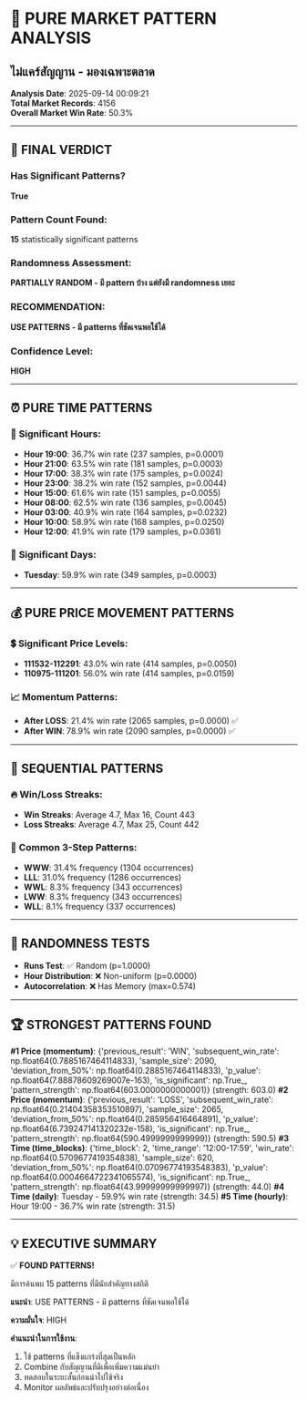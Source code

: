 # 🎲 PURE MARKET PATTERN ANALYSIS
## ไม่แคร์สัญญาน - มองเฉพาะตลาด

**Analysis Date**: 2025-09-14 00:09:21  
**Total Market Records**: 4156  
**Overall Market Win Rate**: 50.3%

---

## 🎯 **FINAL VERDICT**

### **Has Significant Patterns?** 
**True**

### **Pattern Count Found:** 
**15** statistically significant patterns

### **Randomness Assessment:**
**PARTIALLY RANDOM - มี pattern บ้าง แต่ยังมี randomness เยอะ**

### **RECOMMENDATION:**
**USE PATTERNS - มี patterns ที่ชัดเจนพอใช้ได้**

### **Confidence Level:**
**HIGH**

---

## ⏰ **PURE TIME PATTERNS**

### 📅 **Significant Hours:**
- **Hour 19:00**: 36.7% win rate (237 samples, p=0.0001)
- **Hour 21:00**: 63.5% win rate (181 samples, p=0.0003)
- **Hour 17:00**: 38.3% win rate (175 samples, p=0.0024)
- **Hour 23:00**: 38.2% win rate (152 samples, p=0.0044)
- **Hour 15:00**: 61.6% win rate (151 samples, p=0.0055)
- **Hour 08:00**: 62.5% win rate (136 samples, p=0.0045)
- **Hour 03:00**: 40.9% win rate (164 samples, p=0.0232)
- **Hour 10:00**: 58.9% win rate (168 samples, p=0.0250)
- **Hour 12:00**: 41.9% win rate (179 samples, p=0.0361)

### 📆 **Significant Days:**
- **Tuesday**: 59.9% win rate (349 samples, p=0.0003)


---

## 💰 **PURE PRICE MOVEMENT PATTERNS**

### 💲 **Significant Price Levels:**
- **111532-112291**: 43.0% win rate (414 samples, p=0.0050)
- **110975-111201**: 56.0% win rate (414 samples, p=0.0159)

### 📈 **Momentum Patterns:**
- **After LOSS**: 21.4% win rate (2065 samples, p=0.0000) ✅
- **After WIN**: 78.9% win rate (2090 samples, p=0.0000) ✅


---

## 🔄 **SEQUENTIAL PATTERNS**

### 🔥 **Win/Loss Streaks:**
- **Win Streaks**: Average 4.7, Max 16, Count 443
- **Loss Streaks**: Average 4.7, Max 25, Count 442

### 🔄 **Common 3-Step Patterns:**
- **WWW**: 31.4% frequency (1304 occurrences)
- **LLL**: 31.0% frequency (1286 occurrences)
- **WWL**: 8.3% frequency (343 occurrences)
- **LWW**: 8.3% frequency (343 occurrences)
- **WLL**: 8.1% frequency (337 occurrences)


---

## 🎲 **RANDOMNESS TESTS**

- **Runs Test**: ✅ Random (p=1.0000)
- **Hour Distribution**: ❌ Non-uniform (p=0.0000)
- **Autocorrelation**: ❌ Has Memory (max=0.574)


---

## 🏆 **STRONGEST PATTERNS FOUND**

**#1 Price (momentum)**: {'previous_result': 'WIN', 'subsequent_win_rate': np.float64(0.7885167464114833), 'sample_size': 2090, 'deviation_from_50%': np.float64(0.2885167464114833), 'p_value': np.float64(7.88878609269007e-163), 'is_significant': np.True_, 'pattern_strength': np.float64(603.0000000000001)} (strength: 603.0)
**#2 Price (momentum)**: {'previous_result': 'LOSS', 'subsequent_win_rate': np.float64(0.21404358353510897), 'sample_size': 2065, 'deviation_from_50%': np.float64(0.285956416464891), 'p_value': np.float64(6.739247141320232e-158), 'is_significant': np.True_, 'pattern_strength': np.float64(590.4999999999999)} (strength: 590.5)
**#3 Time (time_blocks)**: {'time_block': 2, 'time_range': '12:00-17:59', 'win_rate': np.float64(0.5709677419354838), 'sample_size': 620, 'deviation_from_50%': np.float64(0.07096774193548383), 'p_value': np.float64(0.0004664722341065574), 'is_significant': np.True_, 'pattern_strength': np.float64(43.99999999999997)} (strength: 44.0)
**#4 Time (daily)**: Tuesday - 59.9% win rate (strength: 34.5)
**#5 Time (hourly)**: Hour 19:00 - 36.7% win rate (strength: 31.5)


---

## 💡 **EXECUTIVE SUMMARY**


✅ **FOUND PATTERNS!**

มีการค้นพบ 15 patterns ที่มีนัยสำคัญทางสถิติ

**แนะนำ**: USE PATTERNS - มี patterns ที่ชัดเจนพอใช้ได้

**ความมั่นใจ**: HIGH

**คำแนะนำในการใช้งาน**:
1. ใช้ patterns ที่แข็งแกร่งที่สุดเป็นหลัก
2. Combine กับสัญญานที่ดีเพื่อเพิ่มความแม่นยำ
3. ทดสอบในระยะสั้นก่อนนำไปใช้จริง
4. Monitor ผลลัพธ์และปรับปรุงอย่างต่อเนื่อง


